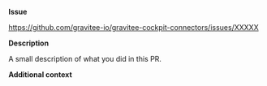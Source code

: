 **Issue**

https://github.com/gravitee-io/gravitee-cockpit-connectors/issues/XXXXX

**Description**

A small description of what you did in this PR.

**Additional context**

<!-- Add any other context about the PR here -->
<!-- It can be links to other PRs or docs or drawing -->
<!-- Or reproduction steps in case of bug fix -->